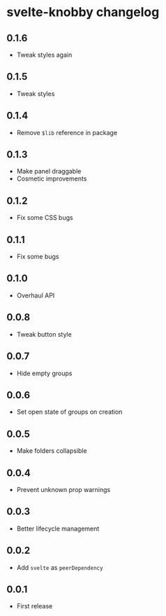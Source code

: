 # svelte-knobby changelog

## 0.1.6

- Tweak styles again

## 0.1.5

- Tweak styles

## 0.1.4

- Remove `$lib` reference in package

## 0.1.3

- Make panel draggable
- Cosmetic improvements

## 0.1.2

- Fix some CSS bugs

## 0.1.1

- Fix some bugs

## 0.1.0

- Overhaul API

## 0.0.8

- Tweak button style

## 0.0.7

- Hide empty groups

## 0.0.6

- Set open state of groups on creation

## 0.0.5

- Make folders collapsible

## 0.0.4

- Prevent unknown prop warnings

## 0.0.3

- Better lifecycle management

## 0.0.2

- Add `svelte` as `peerDependency`

## 0.0.1

- First release
